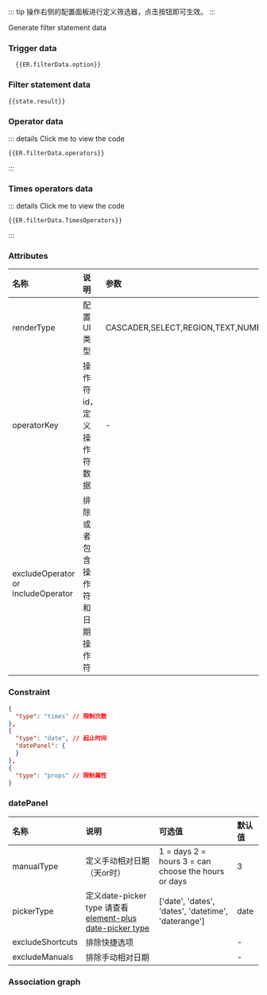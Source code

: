 <script setup>
import { useData, defineClientComponent } from 'vitepress'
import _ from 'lodash-es'
import { inject, ref, nextTick, reactive } from 'vue'
import { data } from '../../../.vitepress/data/example.data.js'
const { page } = useData()
const host = process.env.NODE_ENV === 'production' ? 'https://api.everright.site' : 'http://localhost:8001'
const ERfilterRef = ref(null)
const ER = inject('ER')
let filterId = ''
const state = reactive({
  option: {},
  operators: [],
  result: {}
})
const findDataByid = (data, id) => {
  const result = {
    option: {},
    operators: []
  }
  data.options.forEach(e => {
    const findData = _.find(e.children, { value: id })
    if(!_.isEmpty(findData)) {
      result.option = findData
      result.operators = data.operators[findData.operatorKey]
    }
  })
  return result
}
const getOptions = async () => new Promise((resolve, reject) => {
  if (_.isEmpty(ER.filterData.option)) {
    const {
      option,
      operators
    } = findDataByid(data, page.value.params.filterType)
    ER.filterData.option = _.cloneDeep(option)
    ER.filterData.operators = _.cloneDeep(operators)
  }
  const result = {
    options: [ER.filterData.option],
    operators:{}
  }
  result.operators = data.operators
  if (!_.isEmpty(_.find(ER.filterData.option.constraint, { type: 'times'}))) {
    ER.filterData.TimesOperators = result.operators.TimesOperators = data.operators.TimesOperators
  } else {
    const timesOperatorsData = document.querySelector('#times-operators-data')
    const Constraint = document.querySelector('#constraint')
    Constraint.style.display = Constraint.nextElementSibling.style.display = timesOperatorsData.style.display = timesOperatorsData.nextElementSibling.style.display = 'none'
  }
  resolve({
    data: _.cloneDeep(result)
  })
})
nextTick(() => {
  if (!import.meta.env.SSR) {
    const datepanel = document.querySelector('#datepanel')
    if (!/Date/.test(page.value.params.filterType)) {
      datepanel.style.display = datepanel.nextElementSibling.style.display = 'none'
    }
  }
})
const httpParams = {
  conditions: {
    url: `${host}/api/filter/conditions`,
    get: {
      query: {
        a: 20
      }
    }
  },
  props: {
    url: `${host}/api/filter/props`,
    get: {
      query: {
        a: 20
      }
    }
  },
  propValues: {
    url: `${host}/api/filter/propValues`,
    get: {
      query: {
        a: 50
      }
    }
  }
}
const EverrightFilter = defineClientComponent(async () => {
  const { EverrightFilter } = await import('everright-filter')
  await import ('everright-filter/dist/style.css')
  return EverrightFilter
}, [
  {
    ref: ERfilterRef
  }
], () => {
  nextTick(() => {
  })
})
const handelClick = () => {
  state.result = ERfilterRef.value.getData()
}

const handleListener = ({ type, data }) => {
  if (type === 'init') {
    ERfilterRef.value.pushData(page.value.params.filterType)
  }
}
</script>

::: tip
操作右侧的配置面板进行定义筛选器，点击按钮即可生效。
:::

<div class="customFilter">
  <EverrightFilter
    v-if="ER.filterData.isRender"
    @listener="handleListener"
    :getOptions="getOptions"
    :httpParams="httpParams"
    :ruleLimit="1"
  />
<el-button @click="handelClick" type="primary">Generate filter statement data</el-button>
</div>

### Trigger data

``` json-vue
  {{ER.filterData.option}}
  ```


### Filter statement data

  ``` json-vue
  {{state.result}}
  ```


### Operator data

::: details Click me to view the code
  ``` json-vue
  {{ER.filterData.operators}}
  ```
:::


### Times operators data

::: details Click me to view the code
  ``` json-vue
  {{ER.filterData.TimesOperators}}
  ```
:::

### Attributes
| 名称  | 说明| 参数|
| :---- | :---- | :-- |
| renderType | 配置UI类型 | CASCADER,SELECT,REGION,TEXT,NUMBER,TIME,DATE,NONE |
| operatorKey | 操作符id，定义操作符数据 | - |
| excludeOperator or includeOperator | 排除或者包含操作符和日期操作符 | <ClientOnly><el-tooltip content="{dateOperator: ['date', 'year', 'month', 'day'], operator: []}" placement="bottom" effect="light"><el-button link><el-icon><Warning /></el-icon></el-button></el-tooltip></ClientOnly> |



### Constraint

``` json
{
  "type": "times" // 限制次数
},
{
  "type": "date", // 起止时间
  "datePanel": {
  }
},
{
  "type": "props" // 限制属性
}
```

### datePanel

| 名称  | 说明| 可选值| 默认值|
| :---- | :---- | :-- | :-- |
| manualType | 定义手动相对日期（天or时） |1 = days 2 = hours 3 = can choose the hours or days | 3|
| pickerType | 定义date-picker type 请查看 [element-plus date-picker type](https://element-plus.gitee.io/en-US/component/date-picker.html#attributes) | ['date', 'dates', 'dates', 'datetime', 'daterange'] | date |
| excludeShortcuts | 排除快捷选项 | <ClientOnly><el-tooltip content="{today_today: '今日',today_thisWeek: '本周',today_thisMonth: '本月',today_thisYear: '今年',yesterday_onlineToday: '上线至今',yesterday_yesterday: '昨日',yesterday_lastWeek: '上周',yesterday_lastMonth: '上月',yesterday_lastYear: '去年',}" placement="bottom" effect="light"><el-button link><el-icon><Warning /></el-icon></el-button></el-tooltip></ClientOnly> | - |
| excludeManuals | 排除手动相对日期 | <ClientOnly><el-tooltip content="['intervalBefore', 'afterBefore', 'erenowBefore', 'intervalBetween']" placement="bottom" effect="light"><el-button link><el-icon><Warning /></el-icon></el-button></el-tooltip></ClientOnly> | - |

### Association graph

<el-image style="margin: 16px 0;" loading="lazy" :preview-src-list="['/img/filterAssociated.jpg']" src="/img/filterAssociated.jpg"/>

<style scoped lang="scss">
.customFilter {
 :deep {
    .Everright-filter-Main {
      padding: 0;
    }
    .Everright-filter-FilterItem {
      padding: 0px 0px 10px;
      background: none;
    }
    .Everright-filter-FilterRule {
      border:none;
    }
    .Everright-filter-OperatorComponent__width {
      width: 120px;
    }
    .Everright-filter-TriggerComponent,.Everright-filter-TextType__width,.Everright-filter-SelectType__width,.Everright-filter-RegionType__width {
      width: 200px !important;
    }
    .Everright-filter-NumberType__width {
      width: 150px;
    }
 }
}
</style>
